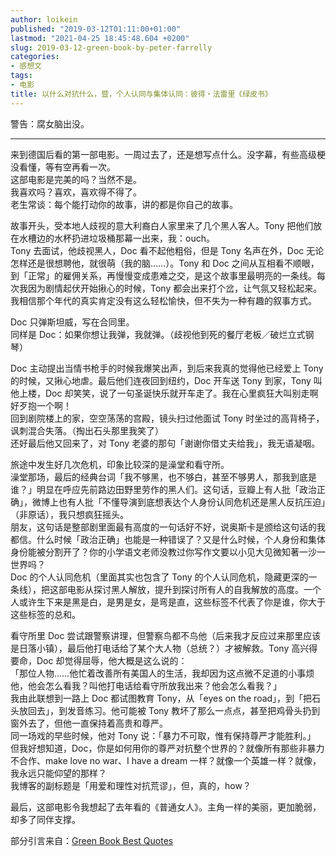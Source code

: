 ```yaml
---
author: loikein
published: "2019-03-12T01:11:00+01:00"
lastmod: "2021-04-25 18:45:48.604 +0200"
slug: 2019-03-12-green-book-by-peter-farrelly
categories:
- 感想文
tags:
- 电影
title: 以什么对抗什么，暨，个人认同与集体认同：彼得・法雷里《绿皮书》
---
```

警告：腐女脑出没。

***

来到德国后看的第一部电影。一周过去了，还是想写点什么。没字幕，有些高级梗没看懂，等有空再看一次。  
这部电影是完美的吗？当然不是。  
我喜欢吗？喜欢，喜欢得不得了。  
老生常谈：每个能打动你的故事，讲的都是你自己的故事。  
  
故事开头，受本地人歧视的意大利裔白人家里来了几个黑人客人。Tony 把他们放在水槽边的水杯扔进垃圾桶那幕一出来，我：ouch。  
Tony 去面试，他歧视黑人，Doc 看不起他粗俗，但是 Tony 名声在外，Doc 无论怎样还是很想聘他，就很萌（我的脑……）。Tony 和 Doc 之间从互相看不顺眼，到「正常」的雇佣关系，再慢慢变成患难之交，是这个故事里最明亮的一条线。每次我因为剧情起伏开始揪心的时候，Tony 都会出来打个岔，让气氛又轻松起来。我相信那个年代的真实肯定没有这么轻松愉快，但不失为一种有趣的叙事方式。  
  
Doc 只弹斯坦威，写在合同里。  
同样是 Doc：如果你想让我弹，我就弹。（歧视他到死的餐厅老板／破烂立式钢琴）  
  
Doc 主动提出当情书枪手的时候我爆笑出声，到后来我真的觉得他已经爱上 Tony 的时候，又揪心地虐。最后他们连夜回到纽约，Doc 开车送 Tony 到家，Tony 叫他上楼，Doc 却笑笑，说了一句圣诞快乐就开车走了。我在心里疯狂大叫别走啊好歹抱一个啊！  
回到剧院楼上的家，空空荡荡的宫殿，镜头扫过他面试 Tony 时坐过的高背椅子，讽刺混合失落。（掏出石头那里我笑了）  
还好最后他又回来了，对 Tony 老婆的那句「谢谢你借丈夫给我」，我无语凝咽。  
  
旅途中发生好几次危机，印象比较深的是澡堂和看守所。  
澡堂那场，最后的经典台词「我不够黑，也不够白，甚至不够男人，那我到底是谁？」明显在呼应先前路边田野里劳作的黑人们。这句话，豆瓣上有人批「政治正确」，微博上也有人批「不懂导演到底想表达个人身份认同危机还是黑人反抗压迫」（非原话），我只想疯狂摇头。  
朋友，这句话是整部剧里面最有高度的一句话好不好，说奥斯卡是颁给这句话的我都信。什么时候「政治正确」也能是一种错误了？又是什么时候，个人身份和集体身份能被分割开了？你的小学语文老师没教过你写作文要以小见大见微知著一沙一世界吗？  
Doc 的个人认同危机（里面其实也包含了 Tony 的个人认同危机，隐藏更深的一条线），把这部电影从探讨黑人解放，提升到探讨所有人的自我解放的高度。一个人或许生下来是黑是白，是男是女，是弯是直，这些标签不代表了你是谁，你大于这些标签的总和。  
  
看守所里 Doc 尝试跟警察讲理，但警察鸟都不鸟他（后来我才反应过来那里应该是日落小镇），最后他打电话给了某个大人物（总统？）才被解救。Tony 高兴得要命，Doc 却觉得屈辱，他大概是这么说的：  
「那位人物……他忙着改善所有美国人的生活，我却因为这点微不足道的小事烦他，他会怎么看我？叫他打电话给看守所放我出来？他会怎么看我？」  
我由此联想到一路上 Doc 都试图教育 Tony，从「eyes on the road」，到「把石头放回去」，到发音练习。他可能被 Tony 教坏了那么一点点，甚至把鸡骨头扔到窗外去了，但他一直保持着高贵和尊严。  
同一场戏的早些时候，他对 Tony 说：「暴力不可取，惟有保持尊严才能胜利。」  
但我好想知道，Doc，你是如何用你的尊严对抗整个世界的？就像所有那些非暴力不合作、make love no war、I have a dream 一样？就像一个英雄一样？就像，我永远只能仰望的那样？  
我博客的副标题是「用爱和理性对抗荒谬」，但，真的，how？  
  
最后，这部电影令我想起了去年看的《普通女人》。主角一样的美丽，更加脆弱，却多了同伴支撑。  
  
部分引言来自：[Green Book Best
Quotes](https://www.moviequotesandmore.com/green-book-best-quotes/)
